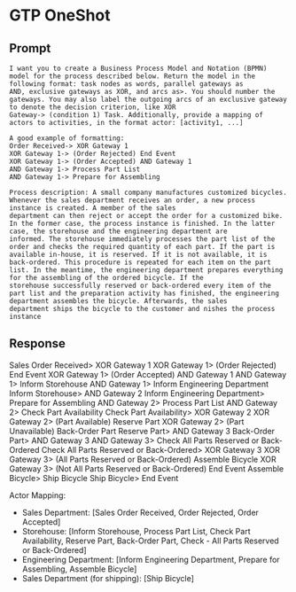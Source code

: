# GTP OneShot

## Prompt 

    I want you to create a Business Process Model and Notation (BPMN) model for the process described below. Return the model in the following format: task nodes as words, parallel gateways as 
    AND, exclusive gateways as XOR, and arcs as>. You should number the gateways. You may also label the outgoing arcs of an exclusive gateway to denote the decision criterion, like XOR 
    Gateway-> (condition 1) Task. Additionally, provide a mapping of actors to activities, in the format actor: [activity1, ...]

    A good example of formatting:
    Order Received-> XOR Gateway 1
    XOR Gateway 1-> (Order Rejected) End Event
    XOR Gateway 1-> (Order Accepted) AND Gateway 1
    AND Gateway 1-> Process Part List
    AND Gateway 1-> Prepare for Assembling

    Process description: A small company manufactures customized bicycles. Whenever the sales department receives an order, a new process instance is created. A member of the sales 
    department can then reject or accept the order for a customized bike. In the former case, the process instance is finished. In the latter case, the storehouse and the engineering department are 
    informed. The storehouse immediately processes the part list of the order and checks the required quantity of each part. If the part is available in-house, it is reserved. If it is not available, it is 
    back-ordered. This procedure is repeated for each item on the part list. In the meantime, the engineering department prepares everything for the assembling of the ordered bicycle. If the 
    storehouse successfully reserved or back-ordered every item of the part list and the preparation activity has finished, the engineering department assembles the bicycle. Afterwards, the sales 
    department ships the bicycle to the customer and nishes the process instance

## Response
Sales Order Received> XOR Gateway 1
XOR Gateway 1> (Order Rejected) End Event
XOR Gateway 1> (Order Accepted) AND Gateway 1
AND Gateway 1> Inform Storehouse
AND Gateway 1> Inform Engineering Department
Inform Storehouse> AND Gateway 2
Inform Engineering Department> Prepare for Assembling
AND Gateway 2> Process Part List
AND Gateway 2> Check Part Availability
Check Part Availability> XOR Gateway 2
XOR Gateway 2> (Part Available) Reserve Part
XOR Gateway 2> (Part Unavailable) Back-Order Part
Reserve Part> AND Gateway 3
Back-Order Part> AND Gateway 3
AND Gateway 3> Check All Parts Reserved or Back-Ordered
Check All Parts Reserved or Back-Ordered> XOR Gateway 3
XOR Gateway 3> (All Parts Reserved or Back-Ordered) Assemble Bicycle
XOR Gateway 3> (Not All Parts Reserved or Back-Ordered) End Event
Assemble Bicycle> Ship Bicycle
Ship Bicycle> End Event

Actor Mapping:

- Sales Department: [Sales Order Received, Order Rejected, Order Accepted]
- Storehouse: [Inform Storehouse, Process Part List, Check Part Availability, Reserve Part, Back-Order Part, Check - All Parts Reserved or Back-Ordered]
- Engineering Department: [Inform Engineering Department, Prepare for Assembling, Assemble Bicycle]
- Sales Department (for shipping): [Ship Bicycle]